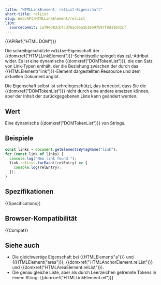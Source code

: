```yaml
---
title: "HTMLLinkElement: relList-Eigenschaft"
short-title: relList
slug: Web/API/HTMLLinkElement/relList
l10n:
  sourceCommit: 1a790d83cbfcd76ac05a1b18697597f8d110d2cf
---
```


{{APIRef("HTML DOM")}}

Die schreibgeschützte **`relList`**-Eigenschaft der {{domxref("HTMLLinkElement")}}-Schnittstelle spiegelt das [`rel`](/de/docs/Web/HTML/Attributes/rel)-Attribut wider. Es ist eine dynamische {{domxref("DOMTokenList")}}, die den Satz von Link-Typen enthält, der die Beziehung zwischen der durch das {{HTMLElement("link")}}-Element dargestellten Ressource und dem aktuellen Dokument angibt.

Die Eigenschaft selbst ist schreibgeschützt, das bedeutet, dass Sie die
{{domxref("DOMTokenList")}} nicht durch eine andere ersetzen können, aber der Inhalt der zurückgegebenen Liste kann geändert werden.

## Wert

Eine dynamische {{domxref("DOMTokenList")}} von Strings.

## Beispiele

```js
const links = document.getElementsByTagName("link");
for (const link of links) {
  console.log("New link found.");
  link.relList.forEach((relEntry) => {
    console.log(relEntry);
  });
}
```

## Spezifikationen

{{Specifications}}

## Browser-Kompatibilität

{{Compat}}

## Siehe auch

- Die gleichwertige Eigenschaft bei {{HTMLElement("a")}} und {{HTMLElement("area")}},
  {{domxref("HTMLAnchorElement.relList")}} und {{domxref("HTMLAreaElement.relList")}}.
- Die genau gleiche Liste, aber als durch Leerzeichen getrennte Tokens in einem String:
  {{domxref("HTMLLinkElement.rel")}}
